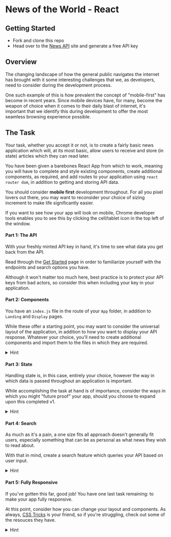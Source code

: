 # News of the World - React
## Getting Started
-    Fork and clone this repo
-    Head over to the [News API](https://newsapi.org/) site and generate a free API key

## Overview
The changing landscape of how the general public navigates the internet has brought with it some interesting challenges that we, as developers, need to consider during the development process.

One such example of this is how prevalent the concept of "mobile-first" has become in recent years. Since mobile devices have, for many, become the weapon of choice when it comes to their daily blast of internet, it's important that we identify this during development to offer the most seamless browsing experience possible.

## The Task
Your task, whether you accept it or not, is to create a fairly basic news application which will, at its most basic, allow users to receive and store (in state) articles which they can read later.

You have been given a barebones React App from which to work, meaning you will have to complete and style existing components, create additional components, as required, and add routes to your application using `react router dom`, in addition to getting and storing API data.

You should consider **mobile first** development throughout. For all you pixel lovers out there, you may want to reconsider your choice of sizing increment to make life significantly easier.

If you want to see how your app will look on mobile, Chrome developer tools enables you to see this by clicking the cell/tablet icon in the top left of the window.

#### Part 1: The API
With your freshly minted API key in hand, it's time to see what data you get back from the API. 

Read through the [Get Started](https://newsapi.org/docs/get-started) page in order to familiarize yourself with the endpoints and search options you have.

Although it won't matter too much here, best practice is to protect your API keys from bad actors, so consider this when including your key in your application.

#### Part 2: Components
You have an `index.js` file in the route of your `App` folder, in addition to `Landing` and `Display` pages. 

While these offer a starting point, you may want to consider the universal layout of the application, in addition to how you want to display your API response. Whatever your choice, you'll need to create additional components and import them to the files in which they are required.

<details>
<summary>Hint</summary>
<br>
Consider endpoints of the NewsAPI when making your decision. In addition to thinking about the data you'll receive back, what edge cases might you encounter and how might you combat these.
</details>

#### Part 3: State
Handling state is, in this case, entirely your choice, however the way in which data is passed throughout an application is important.

While accomplishing the task at hand is of importance, consider the ways in which you might "future proof" your app, should you choose to expand upon this completed v1.

<details>
<summary>Hint</summary>
<br>
What if we decided to add back end functionality to the application.
</details>

#### Part 4: Search
As much as it's a pain, a one size fits all approach doesn't generally fit users, especially something that can be as personal as what news they wish to read about.

With that in mind, create a search feature which queries your API based on user input.

<details>
<summary>Hint</summary>
<br>
There are multiple ways to go about this. If you're struggling to implement, think about limiting potential user input to guarantee they return specific endpoints.
</details>

#### Part 5: Fully Responsive
If you've gotten this far, good job! You have one last task remaining: to make your app fully responsive.

At this point, consider how you can change your layout and components. As always, [CSS Tricks](https://css-tricks.com/) is your friend, so if you're struggling, check out some of the resouces they have.

<details>
<summary>Hint</summary>
<br>
Aside from media queries, which should be your bread and butter in this task, think about the ways in which you might use the parent/child relationships between elements to your advantage.
</details>